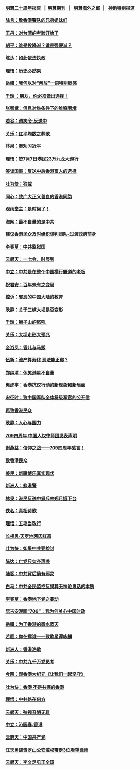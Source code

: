 #### [明慧二十周年报告](https://github.com/gfw-breaker/mh-reports/blob/master/README.md?t=07180936) &nbsp;&nbsp;|&nbsp;&nbsp;[明慧期刊](https://github.com/gfw-breaker/mh-qikan) &nbsp;&nbsp;|&nbsp;&nbsp; [明慧海外之窗](https://github.com/gfw-breaker/mh-news/blob/master/README.md?t=07180936) &nbsp;&nbsp;|&nbsp;&nbsp; [神韵特别报道](https://github.com/gfw-breaker/mh-news/blob/master/shenyun.md?t=07180936) 

#### [陆言：致香港警队的兄弟姐妹们](../pages/nsc993/n11392281.md?t=07180936) 

#### [王丹：对台湾的考验开始了](../pages/nsc993/n11391258.md?t=07180936) 

#### [胡平：谁是投降派？谁是强硬派？](../pages/nsc993/n11391224.md?t=07180936) 

#### [陈达：如此依法执政](../pages/nsc993/n11388999.md?t=07180936) 

#### [理悟：历史必然果](../pages/nsc993/n11388741.md?t=07180936) 

#### [岳祺：我何以对“解放”一词特别反感](../pages/nsc993/n11385696.md?t=07180936) 

#### [千瑞 ：朋友，你必须做出选择！](../pages/nsc993/n11384949.md?t=07180936) 

#### [张智斌：信息对称条件下的维稳困境](../pages/nsc993/n11384812.md?t=07180936) 

#### [若谷：调笑令‧反送中](../pages/nsc993/n11383745.md?t=07180936) 

#### [关乐：红平均数之葬歌 ](../pages/nsc993/n11383498.md?t=07180936) 

#### [林泉：奉劝习近平](../pages/nsc993/n11383487.md?t=07180936) 

#### [理悟：赞7月7日港民23万九龙大游行](../pages/nsc993/n11383473.md?t=07180936) 

#### [笑谈国事：反送中后香港富人的选择](../pages/nsc993/n11382020.md?t=07180936) 

#### [吐为快：独裁](../pages/nsc993/n11382755.md?t=07180936) 

#### [同心：致广大正义善良的香港同胞](../pages/nsc993/n11382745.md?t=07180936) 

#### [观雨堂主：是时候了！](../pages/nsc993/n11382737.md?t=07180936) 

#### [海网：最不自量的是中共](../pages/nsc993/n11380440.md?t=07180936) 

#### [建议香港民众及时组织谈判团队-过渡政府前身](../pages/nsc993/n11379909.md?t=07180936) 

#### [李春草：中共监狱国](../pages/nsc993/n11378989.md?t=07180936) 

#### [云鹤天：一七令．时辰到](../pages/nsc993/n11379260.md?t=07180936) 

#### [中立：中共是在整个中国横行霸道的老板](../pages/nsc993/n11378382.md?t=07180936) 

#### [祝君安：百年未有之变局](../pages/nsc993/n11378376.md?t=07180936) 

#### [控诉：邪恶的中国大陆的教育](../pages/nsc993/n11378344.md?t=07180936) 

#### [耿静：关于三峡大坝是否变形](../pages/nsc993/n11375879.md?t=07180936) 

#### [千瑞：狮子山的怒吼 ](../pages/nsc993/n11375644.md?t=07180936) 

#### [关乐：大坝走形大预兆](../pages/nsc993/n11375629.md?t=07180936) 

#### [金浴凤：香儿与马贩](../pages/nsc993/n11375580.md?t=07180936) 

#### [伍新：流产算寿终  恶法能正寝？](../pages/nsc993/n11375581.md?t=07180936) 

#### [郑纯清：休笑港星不自量](../pages/nsc993/n11375555.md?t=07180936) 

#### [惠虎宇：香港抗议行动的新现象和新局面](../pages/nsc993/n11375501.md?t=07180936) 

#### [宋征时：致中国军队全体将级军官的公开信](../pages/nsc993/n11373354.md?t=07180936) 

#### [再致香港民众](../pages/nsc993/n11373870.md?t=07180936) 

#### [耿静：人心与国力](../pages/nsc993/n11373759.md?t=07180936) 

#### [709四周年 中国人权律师团发表声明](../pages/nsc993/n11373565.md?t=07180936) 

#### [谢燕益：信仰之战——709四周年感言！](../pages/nsc993/n11373388.md?t=07180936) 

#### [致香港民众](../pages/nsc993/n11373286.md?t=07180936) 

#### [姜民：新疆博乐真实现状](../pages/nsc993/n11371223.md?t=07180936) 

#### [新洲人：悲港警](../pages/nsc993/n11371174.md?t=07180936) 

#### [林泉：港民反送中怒斥林郑月娥下台](../pages/nsc993/n11370676.md?t=07180936) 

#### [佚名：真相诗歌](../pages/nsc993/n11370666.md?t=07180936) 

#### [理悟：五毛当改行](../pages/nsc993/n11369314.md?t=07180936) 

#### [长相思‧天罗地网囚红恶](../pages/nsc993/n11368444.md?t=07180936) 

#### [吐为快：如果中共要检讨](../pages/nsc993/n11368441.md?t=07180936) 

#### [陈达：亡党只欠齐声唤](../pages/nsc993/n11367838.md?t=07180936) 

#### [陆客：中共背后确有邪灵](../pages/nsc993/n11365263.md?t=07180936) 

#### [白马：中共全民监控反揭其无神论鬼话的本质](../pages/nsc993/n11365236.md?t=07180936) 

#### [李春草：香港地下党之暴动](../pages/nsc993/n11365210.md?t=07180936) 

#### [阮吉安漫画“709”：我为何关心中国时政](../pages/nsc993/n11362127.md?t=07180936) 

#### [岳祺：为了香港的碧水蓝天](../pages/nsc993/n11362627.md?t=07180936) 

#### [苦胆：你在撑谁——致歌星谭咏麟](../pages/nsc993/n11361348.md?t=07180936) 

#### [新洲人：香港浩歌](../pages/nsc993/n11361334.md?t=07180936) 

#### [关乐：中共九千万党员考](../pages/nsc993/n11361304.md?t=07180936) 

#### [今昭：观香港大纪元《让我们一起坚守》](../pages/nsc993/n11361244.md?t=07180936) 

#### [吐为快：香港  不是共匪的香港](../pages/nsc993/n11360918.md?t=07180936) 

#### [理悟：中共路在何方](../pages/nsc993/n11360509.md?t=07180936) 

#### [云鹤天：殃视丑陋无耻](../pages/nsc993/n11358872.md?t=07180936) 

#### [中立：沁园春.香港](../pages/nsc993/n11358843.md?t=07180936) 

#### [云鹤天：中国共产党](../pages/nsc993/n11356465.md?t=07180936) 

#### [江天勇谴责罗山公安滥权带走3位看望律师](../pages/nsc993/n11356042.md?t=07180936) 

#### [云鹤天：李文足见王全璋](../pages/nsc993/n11355225.md?t=07180936) 

